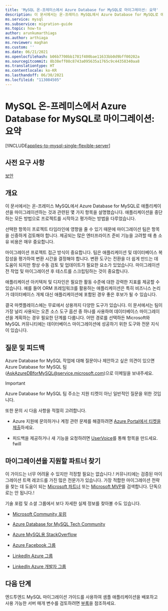 ```yaml
---
title: 'MySQL 온-프레미스에서 Azure Database for MySQL로 마이그레이션: 요약'
description: 이 문서에서는 온-프레미스 MySQL에서 Azure Database for MySQL로 애플리케이션을 마이그레이션하는 것과 관련된 몇 가지 항목을 설명했습니다.
ms.service: mysql
ms.subservice: migration-guide
ms.topic: how-to
author: arunkumarthiags
ms.author: arthiaga
ms.reviewer: maghan
ms.custom: ''
ms.date: 06/21/2021
ms.openlocfilehash: b06b7700bb1781f400bae11633bb0d9bff00202a
ms.sourcegitcommit: 8b38eff08c8743a095635a1765c9c44358340aa8
ms.translationtype: HT
ms.contentlocale: ko-KR
ms.lasthandoff: 06/30/2021
ms.locfileid: "113084505"
---
```

# <a name="migrate-mysql-on-premises-to-azure-database-for-mysql-summary"></a>MySQL 온-프레미스에서 Azure Database for MySQL로 마이그레이션: 요약

[!INCLUDE[applies-to-mysql-single-flexible-server](../../includes/applies-to-mysql-single-flexible-server.md)]

## <a name="prerequisites"></a>사전 요구 사항

[보안](13-security.md)

## <a name="overview"></a>개요

이 문서에서는 온-프레미스 MySQL에서 Azure Database for MySQL로 애플리케이션을 마이그레이션하는 것과 관련된 몇 가지 항목을 설명했습니다. 애플리케이션을 중단하는 모든 방법으로 프로젝트를 시작하고 평가하는 방법을 다루었습니다.

선택한 항목이 프로젝트 타임라인에 영향을 줄 수 있기 때문에 마이그레이션 팀은 항목을 신중하게 검토해야 합니다. 제공되는 많은 엔터프라이즈 준비 기능을 고려할 때 총 소유 비용은 매우 중요합니다.

마이그레이션 프로젝트 접근 방식이 중요합니다. 팀은 애플리케이션 및 데이터베이스 복잡성을 평가하여 변환 시간을 결정해야 합니다. 변환 도구는 전환을 더 쉽게 만드는 데 도움이 되지만 항상 수동 검토 및 업데이트가 필요한 요소가 있었습니다. 마이그레이션 전 작업 및 마이그레이션 후 테스트를 스크립팅하는 것이 중요합니다.

애플리케이션 아키텍처 및 디자인은 필요한 활동 수준에 대한 강력한 지표를 제공할 수 있습니다. 예를 들어 ORM 프레임워크를 활용하는 애플리케이션은 특히 비즈니스 논리가 데이터베이스 개체 대신 애플리케이션에 포함된 경우 좋은 후보가 될 수 있습니다.

결국 마켓플레이스에는 무료에서 상용까지 다양한 도구가 있습니다. 이 문서에서는 팀이 가장 널리 사용되는 오픈 소스 도구 옵션 중 하나를 사용하여 데이터베이스 마이그레이션을 계획하는 경우 필요한 단계를 다룹니다. 어떤 경로를 선택하든 Microsoft와 MySQL 커뮤니티에는 데이터베이스 마이그레이션에 성공하기 위한 도구와 전문 지식이 있습니다.

## <a name="questions-and-feedback"></a>질문 및 피드백

Azure Database for MySQL 작업에 대해 질문이나 제안하고 싶은 의견이 있으면 Azure Database for MySQL 팀(AskAzureDBforMySQL@service.microsoft.com)으로 이메일을 보내주세요. 

> [!Important]
> Azure Database for MySQL 팀 주소는 지원 티켓이 아닌 일반적인 질문을 위한 것입니다.

또한 문의 시 다음 사항을 적절히 고려합니다.

  - Azure 지원에 문의하거나 계정 관련 문제를 해결하려면 [Azure Portal에서 티켓을 제출](https://portal.azure.com/#blade/Microsoft_Azure_Support/HelpAndSupportBlade/overview)하세요.

  - 피드백을 제공하거나 새 기능을 요청하려면 [UserVoice](https://feedback.azure.com/forums/597982-azure-database-for-mysql)를 통해 항목을 만드세요.
fwill
## <a name="find-a-partner-to-help-migrate"></a>마이그레이션을 지원할 파트너 찾기

이 가이드는 너무 어려울 수 있지만 걱정할 필요는 없습니다.\! 커뮤니티에는 검증된 마이그레이션 트랙 레코드를 가진 많은 전문가가 있습니다. 가장 적합한 마이그레이션 전략을 찾는 데 도움이 되는 [Microsoft 파트너](https://www.microsoft.com/solution-providers/home) 또는 [Microsoft MVP](https://mvp.microsoft.com/MvpSearch)를 검색합니다. 단독으로는 안 됩니다.\!

기술 포럼 및 소셜 그룹에서 보다 자세한 실제 정보를 찾아볼 수도 있습니다.

  - [Microsoft Community 포럼](/answers/topics/azure-database-mysql.html)

  - [Azure Database for MySQL Tech Community ](https://techcommunity.microsoft.com/t5/azure-database-for-mysql/bg-p/ADforMySQL)

  - [Azure MySQL용 StackOverflow](https://stackoverflow.com/questions/tagged/azure-database-mysql)

  - [Azure Facebook 그룹](https://www.facebook.com/groups/MsftAzure)

  - [LinkedIn Azure 그룹](https://www.linkedin.com/groups/2733961/)

  - [LinkedIn Azure 개발자 그룹](https://www.linkedin.com/groups/1731317/)

## <a name="next-steps"></a>다음 단계

엔드투엔드 MySQL 마이그레이션 가이드를 사용하여 샘플 애플리케이션을 배포하고 사용 가능한 서버 매개 변수를 검토하려면 [부록](15-appendix.md)을 참조하세요.